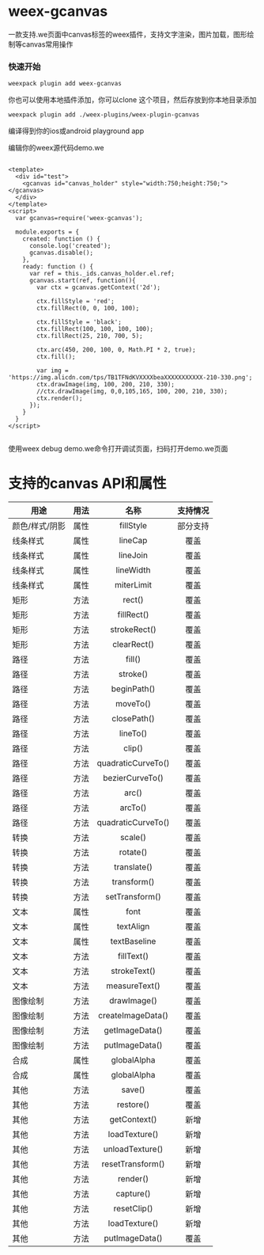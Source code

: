 # weex-gcanvas



一款支持.we页面中canvas标签的weex插件，支持文字渲染，图片加载，图形绘制等canvas常用操作

### 快速开始

``` bash
weexpack plugin add weex-gcanvas
```
你也可以使用本地插件添加，你可以clone 这个项目，然后存放到你本地目录添加
``` bash
weexpack plugin add ./weex-plugins/weex-plugin-gcanvas
```
编译得到你的ios或android playground app

编辑你的weex源代码demo.we

``` we

<template>
  <div id="test">
    <gcanvas id="canvas_holder" style="width:750;height:750;"></gcanvas>
  </div>
</template>
<script>
  var gcanvas=require('weex-gcanvas');
  
  module.exports = {
    created: function () {      
      console.log('created');     
      gcanvas.disable();
    },
    ready: function () {
      var ref = this._ids.canvas_holder.el.ref;
      gcanvas.start(ref, function(){
        var ctx = gcanvas.getContext('2d');
        
        ctx.fillStyle = 'red';
        ctx.fillRect(0, 0, 100, 100);
        
        ctx.fillStyle = 'black';
        ctx.fillRect(100, 100, 100, 100);
        ctx.fillRect(25, 210, 700, 5);
        
        ctx.arc(450, 200, 100, 0, Math.PI * 2, true);
        ctx.fill();
        
        var img = 'https://img.alicdn.com/tps/TB1TFNdKVXXXXbeaXXXXXXXXXXX-210-330.png';
        ctx.drawImage(img, 100, 200, 210, 330);
        //ctx.drawImage(img, 0,0,105,165, 100, 200, 210, 330);
        ctx.render();
      });
    }
  }
</script>


```

使用weex debug demo.we命令打开调试页面，扫码打开demo.we页面

# 支持的canvas API和属性

| 用途          | 用法         |   名称  | 支持情况  |
| ------------ | :-------------:| :-------:|:----------:|
| 颜色/样式/阴影     | 属性 | fillStyle | 部分支持 |
| 线条样式      | 属性      |  lineCap | 覆盖 |
| 线条样式 | 属性     |    lineJoin | 覆盖 |
| 线条样式 | 属性   |   lineWidth | 覆盖 |
| 线条样式 | 属性   | miterLimit | 覆盖 |
| 矩形 | 方法   | rect() | 覆盖 |
| 矩形 | 方法   | fillRect() | 覆盖 |
| 矩形 | 方法   | strokeRect() | 覆盖 |
| 矩形 | 方法   | clearRect() | 覆盖 |
| 路径 | 方法   | fill() | 覆盖 |
| 路径 | 方法   | stroke() | 覆盖 |
| 路径 | 方法   | beginPath() | 覆盖 |
| 路径 | 方法   | moveTo() | 覆盖 |
| 路径 | 方法   | closePath() | 覆盖 |
| 路径 | 方法   | lineTo() | 覆盖 |
| 路径 | 方法   | clip() | 覆盖 |
| 路径 | 方法   | quadraticCurveTo() | 覆盖 |
| 路径 | 方法   | bezierCurveTo() | 覆盖 |
| 路径 | 方法   | arc() | 覆盖 |
| 路径 | 方法   | arcTo() | 覆盖 |
| 路径 | 方法   | quadraticCurveTo() | 覆盖 |
| 转换 | 方法   | scale() | 覆盖 |
| 转换 | 方法   | rotate() | 覆盖 |
| 转换 | 方法   | translate() | 覆盖 |
| 转换 | 方法   | transform() | 覆盖 |
| 转换 | 方法   | setTransform() | 覆盖 |
| 文本 | 属性   |	font | 覆盖 |
| 文本 | 属性   |	textAlign | 覆盖 |
| 文本 | 属性   |	textBaseline | 覆盖 |
| 文本 | 方法   | fillText() | 覆盖 |
| 文本 | 方法   | strokeText() | 覆盖 |
| 文本 | 方法   | measureText() | 覆盖 |
| 图像绘制 | 方法   |	drawImage() | 覆盖 |
| 图像绘制 | 方法   | createImageData() | 覆盖 |
| 图像绘制 | 方法   | getImageData() | 覆盖 |
| 图像绘制 | 方法   | putImageData() | 覆盖 |
| 合成 | 属性   | globalAlpha | 覆盖 |
| 合成 | 属性   | globalAlpha | 覆盖 |
| 其他 | 方法   |	save() | 覆盖 |
| 其他 | 方法   | restore() | 覆盖 |
| 其他 | 方法   | getContext() | 新增 |
| 其他 | 方法   | loadTexture() | 新增 |
| 其他 | 方法   | unloadTexture() | 新增 |
| 其他 | 方法   | resetTransform() | 新增 |
| 其他 | 方法   | render() | 新增 |
| 其他 | 方法   | capture() | 新增 |
| 其他 | 方法   | resetClip() | 新增 |
| 其他 | 方法   | loadTexture() | 新增 |
| 其他 | 方法   | putImageData() | 覆盖 |

